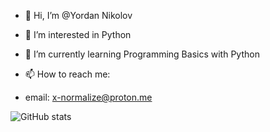 - 👋 Hi, I’m @Yordan Nikolov
- 👀 I’m interested in Python
- 🌱 I’m currently learning Programming Basics with Python
- 📫 How to reach me:

- email: x-normalize@proton.me


![GitHub stats](https://github-readme-stats.vercel.app/api?username=x-normalize&theme=codeSTACKr&show_icons=true)
